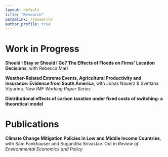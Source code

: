 ```yaml
---
layout: default
title: "Research"
permalink: /research/
author_profile: true
---
```




Work in Progress
======



**Should I Stay or Should I Go? The Effects of Floods on Firms' Location Decisions**, with Rebecca Mari

**Weather-Related Extreme Events, Agricultural Productivity and Insurance: Evidence from South America**, with Jonas Nauerz & Svetlana Vtyurina. Now _IMF Working Paper Series_

**Distributional effects of carbon taxation under fixed costs of switching: a theoretical model**


Publications
======



**Climate Change Mitigation Policies in Low and Middle Income Countries**, with Sam Fankhauser and Sugandha Srivastav. Out in _Review of Environmental Economics and Policy_ 
